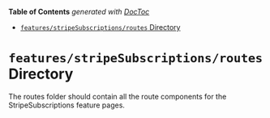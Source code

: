 <!-- START doctoc generated TOC please keep comment here to allow auto update -->
<!-- DON'T EDIT THIS SECTION, INSTEAD RE-RUN doctoc TO UPDATE -->

**Table of Contents** _generated with [DocToc](https://github.com/thlorenz/doctoc)_

- [`features/stripeSubscriptions/routes` Directory](#featuresstripesubscriptionsroutes-directory)

<!-- END doctoc generated TOC please keep comment here to allow auto update -->

# `features/stripeSubscriptions/routes` Directory

The routes folder should contain all the route components for the StripeSubscriptions feature pages.
